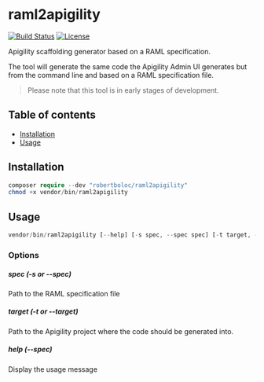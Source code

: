 # raml2apigility
[![Build Status](https://travis-ci.org/robertboloc/raml2apigility.svg?branch=master)](https://travis-ci.org/robertboloc/raml2apigility)
[![License](https://poser.pugx.org/robertboloc/raml2apigility/license.png)](https://packagist.org/packages/robertboloc/raml2apigility)

Apigility scaffolding generator based on a RAML specification.

The tool will generate the same code the Apigility Admin UI generates but from
the command line and based on a RAML specification file.

> Please note that this tool is in early stages of development.

## Table of contents
- [Installation](#installation)
- [Usage](#usage)

## Installation
```php
composer require --dev "robertboloc/raml2apigility"
chmod +x vendor/bin/raml2apigility
```

## Usage
```php
vendor/bin/raml2apigility [--help] [-s spec, --spec spec] [-t target, --target target]
```

### Options
##### spec (-s or --spec)
Path to the RAML specification file

##### target (-t or --target)
Path to the Apigility project where the code should be generated into.

##### help (--spec)
Display the usage message
